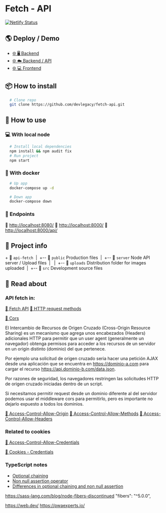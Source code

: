 # Fetch - API

[![Netlify Status](https://api.netlify.com/api/v1/badges/229100bd-06d6-4223-bd26-7069772d4837/deploy-status)](https://app.netlify.com/sites/jsfetchapi/deploys)

## :earth_americas: Deploy / Demo

- [:globe_with_meridians: :desktop_computer: Backend](https://jsfetchapi.netlify.app/.netlify/functions/server/)
- [:globe_with_meridians: :cloud: Backend / API](https://jsfetchapi.netlify.app/.netlify/functions/server/api/)
- [:globe_with_meridians: :computer: Frontend](https://jsfetchapi.netlify.app/)

## :package: How to install

```sh
  # Clone repo
  git clone https://github.com/devlegacy/fetch-api.git
```

## :rocket: How to use

### :computer: With local node

```sh
  # Install local dependencies
  npm install && npm audit fix
  # Run project
  npm start
```

### :whale2: With docker

```sh
  # Up app
  docker-compose up -d
```

```sh
  # Down app
  docker-compose down
```

### :link: Endpoints

:link: [http://localhost:8080/](http://localhost:8080/)
:link: [http://localhost:8000/](http://localhost:8000/)
:link: [http://localhost:8000/api/](http://localhost:8000/api/)

## :file_folder: Project info

+&nbsp;:open_file_folder: `api-fetch`
&nbsp;|&nbsp;&nbsp;+-- :open_file_folder: `public` Production files
&nbsp;|&nbsp;&nbsp;+-- :open_file_folder: `server` Node API server / Upload files
&nbsp;|&nbsp;&nbsp;&nbsp;|&nbsp;&nbsp;+-- :open_file_folder: `uploads` Distribution folder for images uploaded
&nbsp;|&nbsp;&nbsp;+-- :open_file_folder: `src` Development source files

## :book: Read about

### API fetch in:

[:link: Fetch API](https://fetch.spec.whatwg.org/#fetch-api)
[:link: HTTP request methods](https://developer.mozilla.org/es/docs/Web/HTTP/Methods)


[:link: Cors](https://developer.mozilla.org/en-US/docs/Web/HTTP/CORS)

El Intercambio de Recursos de Origen Cruzado (Cross-Origin Resource Sharing) es un mecanismo que agrega unos encabezados (Headers) adicionales HTTP para permitir que un user agent (generalmente un navegador) obtenga permisos para acceder a los recursos de un servidor en un origin distinto (dominio) del que pertenece.

Por ejemplo una solicitud de origen cruzado seria hacer una petición AJAX desde una aplicación que se encuentra en https://dominio-a.com para cargar el recurso https://api.dominio-b.com/data.json.

Por razones de seguridad, los navegadores restringen las solicitudes HTTP de origen cruzado iniciadas dentro de un script.

Si necesitamos permitir request desde un dominio diferente al del servidor podemos usar el middleware cors para permitirlo, pero es importante no dejarlo expuesto a todos los dominios.

[:link: Access-Control-Allow-Origin](http://developer.mozilla.org/es/docs/Web/HTTP/Headers/Access-Control-Allow-Origin)
[:link: Access-Control-Allow-Methods](https://developer.mozilla.org/es/docs/Web/HTTP/Headers/Access-Control-Allow-Methods)
[:link: Access-Control-Allow-Headers](https://developer.cdn.mozilla.net/en-US/docs/Web/HTTP/Headers/Access-Control-Allow-Headers)

### Related to cookies

[:link: Access-Control-Allow-Credentials](https://developer.mozilla.org/es/docs/Web/HTTP/Headers/Access-Control-Allow-Credentials)

[:link: Cookies - Credentials](https://developer.mozilla.org/en-US/docs/Web/API/Request/credentials)

### TypeScript notes

- [Optional chaining](https://www.typescriptlang.org/docs/handbook/release-notes/typescript-3-7.html#optional-chaining)
- [Non null assertion operator](https://www.typescriptlang.org/docs/handbook/release-notes/typescript-2-0.html#non-null-assertion-operator)
- [Differences in optional chaining and non null assertion](https://www.typescriptlang.org/docs/handbook/release-notes/typescript-3-9.html#parsing-differences-in-optional-chaining-and-non-null-assertions)

https://sass-lang.com/blog/node-fibers-discontinued
"fibers": "^5.0.0",

https://web.dev/
https://pwaexperts.io/
